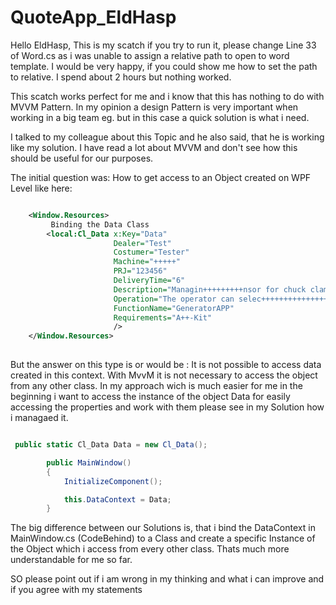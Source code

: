 # QuoteApp_EldHasp

Hello EldHasp, 
This is my scatch if you try to run it, please change Line 33 of Word.cs as i was unable to assign a relative path to open to word template.
I would be very happy, if you could show me how to set the path to relative. I spend about 2 hours but nothing worked. 

This scatch works perfect for me and i know that this has nothing to do with MVVM Pattern.
In my opinion a design Pattern is very important when working in a big team eg. but in this case a quick solution is what i need. 

I talked to my colleague about this Topic and he also said, that he is working like my solution. 
I have read a lot about MVVM and don't see how this should be useful for our purposes. 

The initial question was: How to get access to an Object created on WPF Level like here: 

```xml

    <Window.Resources>
         Binding the Data Class
        <local:Cl_Data x:Key="Data" 
                       Dealer="Test"
                       Costumer="Tester"
                       Machine="+++++"
                       PRJ="123456"
                       DeliveryTime="6"
                       Description="Managin+++++++++nsor for chuck clamp unclamp position"
                       Operation="The operator can selec++++++++++++++++++++++++++++++++++++or next time"
                       FunctionName="GeneratorAPP"
                       Requirements="A++-Kit"
                       />
    </Window.Resources>
    
 ```

But the answer on this type is or would be : It is not possible to access data created in this context. 
With MvvM it is not necessary to access the object from any other class.
In my approach wich is much easier for me in the beginning i want to access the instance of the object Data for easily accessing the properties and work with them 
please see in my Solution how i managaed it. 

``` cs

 public static Cl_Data Data = new Cl_Data();

        public MainWindow()
        {
            InitializeComponent();

            this.DataContext = Data;
        }

```


The big difference between our Solutions is, that i bind the DataContext in MainWindow.cs (CodeBehind) to a Class and create a specific Instance of the Object which i access from every other class. Thats much more understandable for me so far. 

SO please point out if i am wrong in my thinking and what i can improve and if you agree with my statements 
